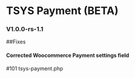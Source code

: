 # TSYS Payment (BETA)
### V1.0.0-rs-1.1

##Fixes

#### Corrected Woocommerce Payment settings field
#101 tsys-payment.php
